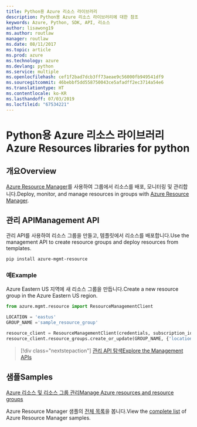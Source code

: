 ```yaml
---
title: Python용 Azure 리소스 라이브러리
description: Python용 Azure 리소스 라이브러리에 대한 참조
keywords: Azure, Python, SDK, API, 리소스
author: lisawong19
ms.author: routlaw
manager: routlaw
ms.date: 08/11/2017
ms.topic: article
ms.prod: azure
ms.technology: azure
ms.devlang: python
ms.service: multiple
ms.openlocfilehash: cef1f2bad7dcb3ff73aeae9c56000fb949541df9
ms.sourcegitcommit: 46bebbf5dd558750043ce5afadff2ec3714a54e6
ms.translationtype: HT
ms.contentlocale: ko-KR
ms.lasthandoff: 07/03/2019
ms.locfileid: "67534221"
---
```

# <a name="azure-resources-libraries-for-python"></a><span data-ttu-id="67d08-104">Python용 Azure 리소스 라이브러리</span><span class="sxs-lookup"><span data-stu-id="67d08-104">Azure Resources libraries for python</span></span>

## <a name="overview"></a><span data-ttu-id="67d08-105">개요</span><span class="sxs-lookup"><span data-stu-id="67d08-105">Overview</span></span> 
<span data-ttu-id="67d08-106">[Azure Resource Manager](https://docs.microsoft.com/en-us/azure/azure-resource-manager/resource-group-overview)를 사용하여 그룹에서 리소스를 배포, 모니터링 및 관리합니다.</span><span class="sxs-lookup"><span data-stu-id="67d08-106">Deploy, monitor, and manage resources in groups with [Azure Resource Manager](https://docs.microsoft.com/en-us/azure/azure-resource-manager/resource-group-overview).</span></span>

## <a name="management-api"></a><span data-ttu-id="67d08-107">관리 API</span><span class="sxs-lookup"><span data-stu-id="67d08-107">Management API</span></span>
<span data-ttu-id="67d08-108">관리 API를 사용하여 리소스 그룹을 만들고, 템플릿에서 리소스를 배포합니다.</span><span class="sxs-lookup"><span data-stu-id="67d08-108">Use the management API to create resource groups and deploy resources from templates.</span></span>

```bash
pip install azure-mgmt-resource
```
### <a name="example"></a><span data-ttu-id="67d08-109">예</span><span class="sxs-lookup"><span data-stu-id="67d08-109">Example</span></span> 
<span data-ttu-id="67d08-110">Azure Eastern US 지역에 새 리소스 그룹을 만듭니다.</span><span class="sxs-lookup"><span data-stu-id="67d08-110">Create a new resource group in the Azure Eastern US region.</span></span>

```python
from azure.mgmt.resource import ResourceManagementClient

LOCATION = 'eastus'
GROUP_NAME ='sample_resource_group'

resource_client = ResourceManagementClient(credentials, subscription_id)
resource_client.resource_groups.create_or_update(GROUP_NAME, {'location': LOCATION})
```

> [!div class="nextstepaction"]
> [<span data-ttu-id="67d08-111">관리 API 탐색</span><span class="sxs-lookup"><span data-stu-id="67d08-111">Explore the Management APIs</span></span>](/python/api/overview/azure/azure.mgmt.resource)

## <a name="samples"></a><span data-ttu-id="67d08-112">샘플</span><span class="sxs-lookup"><span data-stu-id="67d08-112">Samples</span></span>
[<span data-ttu-id="67d08-113">Azure 리소스 및 리소스 그룹 관리</span><span class="sxs-lookup"><span data-stu-id="67d08-113">Manage Azure resources and resource groups</span></span>](https://github.com/Azure-Samples/resource-manager-python-resources-and-groups)

<span data-ttu-id="67d08-114">Azure Resource Manager 샘플의 [전체 목록](https://azure.microsoft.com/resources/samples/?platform=python&term=resource)을 봅니다.</span><span class="sxs-lookup"><span data-stu-id="67d08-114">View the [complete list](https://azure.microsoft.com/resources/samples/?platform=python&term=resource) of Azure Resource Manager samples.</span></span>

